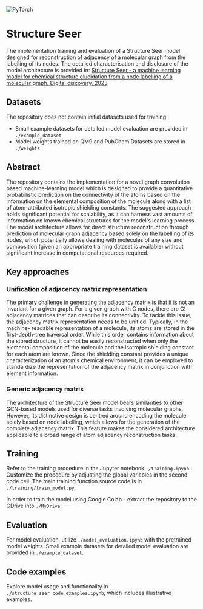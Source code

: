 ![PyTorch](https://img.shields.io/badge/PyTorch-%23EE4C2C.svg?style=for-the-badge&logo=PyTorch&logoColor=white)

# Structure Seer 

The implementation training and evaluation of a Structure Seer model designed for
reconstruction of adjacency of a molecular graph from the labelling of its nodes.
The detailed characterisation and disclosure of the model architecture is provided in:
[Structure Seer - a machine learning model for chemical structure elucidation
from a node labelling of a molecular graph, Digital discovery, 2023]()

## Datasets

The repository does not contain initial datasets used for training. 
- Small example datasets for detailed model evaluation are provided in ```./example_dataset```
- Model weights trained on QM9 and PubChem Datasets are stored in ```./weights```

## Abstract

The repository contains the implementation for a novel graph convolution based machine-learning model which
is designed to provide a quantitative probabilistic prediction on the connectivity of the atoms based on the
information on the elemental composition of the molecule along with a list of atom-attributed isotropic shielding
constants. The suggested approach holds significant potential for scalability, as it can harness vast amounts
of information on known chemical structures for the model's learning process. The model architecture allows for 
direct structure reconstruction through prediction of molecular graph adjacency based solely on the
labelling of its nodes, which potentially allows dealing with molecules of any size and composition
(given an appropriate training dataset is available) without significant increase in computational resources required. 					
				
## Key approaches

### Unification of adjacency matrix representation

The primary challenge in generating the adjacency matrix is that it is not an invariant for a given graph.
For a given graph with G nodes, there are G! adjacency matrices that can describe its connectivity.
To tackle this issue, the adjacency matrix representation needs to be unified. Typically, in the machine- readable
representation of a molecule, its atoms are stored in the first-depth-tree traversal order. 
While this order contains information about the stored structure, it cannot be easily reconstructed when only
the elemental composition of the molecule and the isotropic shielding constant for each atom are known. 
Since the shielding constant provides a unique characterization of an atom's chemical environment, it can be
employed to standardize the representation of the adjacency matrix in conjunction with element information.

### Generic adjacency matrix

The architecture of the Structure Seer model bears similarities to other GCN-based models used for diverse tasks
involving molecular graphs. However, its distinctive design is centred around encoding the molecule
solely based on node labelling, which allows for the generation of the complete adjacency matrix.
This feature makes the considered architecture applicable to a broad range of atom adjacency reconstruction tasks.

## Training

Refer to the training procedure in the Jupyter notebook ```./training.ipynb``` . 
Customize the procedure by adjusting the global variables in the second code cell.
The main training function source code is in ```./training/train_model.py```.

In order to train the model using Google Colab - extract the repository to the GDrive into ```./MyDrive```.

## Evaluation

For model evaluation, utilize ```./model_evaluation.ipynb``` with the pretrained model weights.
Small example datasets for detailed model evaluation are provided in ```./example_dataset```.

## Code examples

Explore model usage and functionality in ```./structure_seer_code_examples.ipynb```,
which includes illustrative examples.


